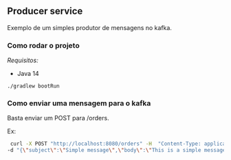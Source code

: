 ## Producer service

Exemplo de um simples produtor de mensagens no kafka. 

### Como rodar o projeto

*Requisitos:*
 - Java 14

```
./gradlew bootRun
```

### Como enviar uma mensagem para o kafka

Basta enviar um POST para /orders.

Ex:
```sh
 curl -X POST "http://localhost:8080/orders" -H  "Content-Type: application/json" 
-d "{\"subject\":\"Simple message\",\"body\":\"This is a simple message sent to Kafka\"}"
```